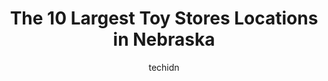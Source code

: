 ---
layout: ampstory
image: https://i0.wp.com/paketmu.com/wp-content/uploads/2023/06/cr-toys-0-in-nebraska-1686371040.jpeg?resize=640,853
author: techidn
featured: false
description: Explore the diverse Toy Store scene in Nebraska, home to an incredible selection of 10 establishments catering to every taste. Whether youre in search of iconic favorites or undiscovered tr
title: The 10 Largest Toy Stores Locations in Nebraska
cover:
   title: The 10 Largest Toy Stores Locations in Nebraska
   subtitle: RICKPATE
   background: https://paketmu.com/wp-content/uploads/2023/06/cr-toys-0-in-nebraska-1686371040.jpeg

pages: 
 - layout: thirds
   top: <h1>#1 Five Below</h1>
   bottom: "<p>Nice place to find trinkets and candy especially for kids. The staff is friendly and very helpful. Great place to find items not in other stores. Prices cand be beat</p>"
   background: https://paketmu.com/wp-content/uploads/2023/06/cr-toys-1-in-nebraska-1686371041.jpeg
   backgroundblur: true
 - layout: thirds
   top: <h1>#2 Five Below</h1>
   bottom: "<p>OMG I love this place. Took my niece here not intending on getting anything myself. Left with bags full of awesomess for myself, AND having spent only $20 of my own money</p>"
   background: https://paketmu.com/wp-content/uploads/2023/06/cr-toys-2-in-nebraska-1686371042.jpeg
   cta:
      link: https://paketmu.com/the-10-largest-toy-stores-locations-in-nebraska/
      text: The 10 Largest Toy Stores Locations in Nebraska
 - layout: thirds
   top: <h1>#3 Toys From The Past</h1>
   bottom: "<p>This place is amazing.Can we talk about the fact I got figures of everybody from Star Trek TNG for $4 each? Or how I got The Enterprise for $10? Dont buy the Transporter</p>"
   background: https://paketmu.com/wp-content/uploads/2023/06/cr-toys-3-in-nebraska-1686371043.jpeg
   cta:
      link: https://paketmu.com/the-10-largest-toy-stores-locations-in-nebraska/
      text: The 10 Largest Toy Stores Locations in Nebraska
 - layout: thirds
   top: <h1>#4 Build-A-Bear Workshop</h1>
   bottom: "<p>3001 S 144th St Suite 2120, Omaha, NE 68144, United States</p>"
   background: https://images.unsplash.com/photo-1484589065579-248aad0d8b13?ixlib=rb-4.0.3&ixid=MnwxMjA3fDB8MHxwaG90by1wYWdlfHx8fGVufDB8fHx8&auto=format&fit=crop&w=640&h=853&q=80
   cta:
      link: https://paketmu.com/the-10-largest-toy-stores-locations-in-nebraska/
      text: The 10 Largest Toy Stores Locations in Nebraska
 - layout: thirds
   top: <h1>#5 Fat Brain Toys</h1>
   bottom: "<p>16909 Burke St #131, Omaha, NE 68118, United States</p>"
   background: https://images.unsplash.com/photo-1608501821300-4f99e58bba77?ixlib=rb-4.0.3&ixid=MnwxMjA3fDB8MHxwaG90by1wYWdlfHx8fGVufDB8fHx8&auto=format&fit=crop&w=640&h=853&q=80
   cta:
      link: https://paketmu.com/the-10-largest-toy-stores-locations-in-nebraska/
      text: The 10 Largest Toy Stores Locations in Nebraska
 - layout: thirds
   top: <h1>#6 Bricks & Minifigs Omaha</h1>
   bottom: "<p>2449 S 132nd St, Omaha, NE 68144, United States</p>"
   background: https://images.unsplash.com/photo-1527066579998-dbbae57f45ce?ixlib=rb-4.0.3&ixid=MnwxMjA3fDB8MHxwaG90by1wYWdlfHx8fGVufDB8fHx8&auto=format&fit=crop&w=640&h=853&q=80
   cta:
      link: https://paketmu.com/the-10-largest-toy-stores-locations-in-nebraska/
      text: The 10 Largest Toy Stores Locations in Nebraska
 - layout: thirds
   top: <h1>#7 HobbyTown</h1>
   bottom: "<p>201 Wilmar Ave Unit D, Grand Island, NE 68803, United States</p>"
   background: https://images.unsplash.com/photo-1602536052359-ef94c21c5948?ixlib=rb-4.0.3&ixid=MnwxMjA3fDB8MHxwaG90by1wYWdlfHx8fGVufDB8fHx8&auto=format&fit=crop&w=640&h=853&q=80
   cta:
      link: https://paketmu.com/the-10-largest-toy-stores-locations-in-nebraska/
      text: The 10 Largest Toy Stores Locations in Nebraska
 - layout: thirds
   middle: Continue reading...
   background: https://images.unsplash.com/photo-1561679660-d00ee1e0dc8e?ixlib=rb-4.0.3&ixid=MnwxMjA3fDB8MHxwaG90by1wYWdlfHx8fGVufDB8fHx8&auto=format&fit=crop&w=640&h=853&q=80
   cta:
      link: https://paketmu.com/the-10-largest-toy-stores-locations-in-nebraska/
      text: The 10 Largest Toy Stores Locations in Nebraska
      
---
